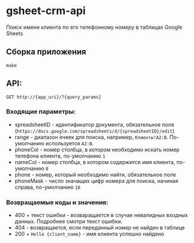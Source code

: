 # gsheet-crm-api
Поиск имени клиента по его телефонному номеру в таблицах Google Sheets


## Сборка приложения

```make```

## API:
```GET http://{app_uri}/?{query_params}```
### Входящие параметры:
- spreadsheetID - идентификатор документа, обязательное поле (`https://docs.google.com/spreadsheets/d/{spreadsheetID}/edit`)
- range - диапазон ячеек для поиска, например, `Клиенты!A2:B`. По-умолчанию используется `A2:B`.
- phoneCol - номер столбца, в котором необходимо искать номер телефона клиента, по-умолчанию `1`
- nameCol - номер столбца, в котором содержится имя клиента, по-умолчанию `0`
- phone - номер, который необходимо найти, обязательное поле
- phoneMask - число значащих цифр номера для поиска, начиная справа, по-умолчанию `10`

 ### Возвращаемые коды и значения:
 - 400 + текст ошибки - возваращается в случае невалидных входных данных. Подробнее смотри текст ошибки.
 - 404 - возвращается, если переданный номер не найден в таблице
 - 200 + `Hello {client_name}` - имя клиента успешно найдено